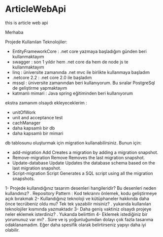 # ArticleWebApi
this is article web api


Merhaba

Projede Kullanılan Teknolojiler: 
- EntityFrameworkCore : .net core yazmaya başladığım günden beri kullanmaktayım
- swagger : son 1 yıldır hem .net core da hem de node js te kullanmaktayım
- linq : üniversite zamanında .net mvc ile birlikte kullanmaya başladım
- .netcore 2.2 : .net core 2.0 ile başladım
- mssql : üniversite zamanından beri kullanıyorum. Bu sıralar PostgreSql de geliştirme yapmaktayım
- katmanlı mimari : Java spring eğitiminden beri kullanıyorum

ekstra zamanım olsaydı ekleyeceklerim : 
- unitOfWork
- unit and acceptance test
- cachManager
- daha kapsamlı bir db
- daha kapsamlı bir mimari

db tablosunu oluşturmak için migration kullanabilirsiniz. Bunun için: 
- add-migration <migration name>	Add <migration name>	Creates a migration by adding a migration snapshot.
- Remove-migration	Remove	Removes the last migration snapshot.
- Update-database	Update	Updates the database schema based on the last migration snapshot.
- Script-migration	Script	Generates a SQL script using all the migration snapshots.


1- Projede kullanıdığınız tasarım desenleri hangileridir? Bu desenleri neden kullandınız?
 . Repository Pattern : Kod tekrarını önlemek, kodu geliştirmeye açık bırakmak
2- Kullandığınız teknoloji ve kütüphaneler hakkında daha önce tecrübeniz oldu mu? Tek tek
yazabilir misiniz?
 . yukarıda kullanılan teknolojiler kısmında yazmaktadır
3- Daha geniş vaktiniz olsaydı projeye neler eklemek isterdiniz?
 . Yukarıda belirttim
4- Eklemek istediğiniz bir yorumunuz var mı?
 . Süre ve iş yoğunluğumdan dolayı çok fazla tasarıma odaklanamadım. Eğer daha spesifik olarak belirtirseniz yapıyı daha iyi olabilir.
